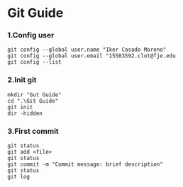 # Git Guide


### 1.Config user
```
git config --global user.name "Iker Casado Moreno"
git config --global user.email "15583592.clot@fje.edu
git config --list
```

### 2.Init git
```
mkdir "Gut Guide"
cd ".\Git Guide"
git init
dir -hidden
```

### 3.First commit
```
git status
git add <file>
git status
git commit -m "Commit message: brief description"
git status
git log
```
